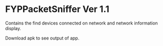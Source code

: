 # FYPPacketSniffer Ver 1.1

Contains the find devices connected on network and network information display.

Download apk to see output of app.
